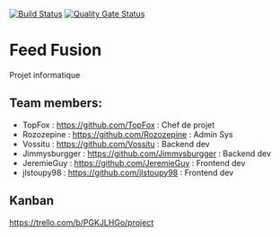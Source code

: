 [![Build Status](https://travis-ci.com/PInfo-2020/PInfo-1.svg?branch=master)](https://travis-ci.com/PInfo-2020/PInfo-1)
[![Quality Gate Status](https://sonarcloud.io/api/project_badges/measure?project=PInfo-2020_PInfo-1&metric=alert_status)](https://sonarcloud.io/dashboard?id=PInfo-2020_PInfo-1)

# Feed Fusion 

Projet informatique 

## Team members:

- TopFox : https://github.com/TopFox : Chef de projet
- Rozozepine : https://github.com/Rozozepine : Admin Sys
- Vossitu : https://github.com/Vossitu : Backend dev
- Jimmysburgger : https://github.com/Jimmysburgger : Backend dev
- JeremieGuy : https://github.com/JeremieGuy : Frontend dev
- jlstoupy98 : https://github.com/jlstoupy98 : Frontend dev

## Kanban

https://trello.com/b/PGKJLHGo/project
